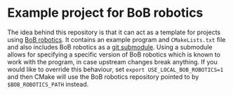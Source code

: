 # Example project for BoB robotics
The idea behind this repository is that it can act as a template for projects using [BoB robotics](https://github.com/BrainsOnBoard/bob_robotics). It contains an example program and ``CMakeLists.txt`` file and also includes BoB robotics as a [git submodule][1]. Using a submodule allows for specifying a specific version of BoB robotics which is known to work with the program, in case upstream changes break anything. If you would like to override this behaviour, set ``export USE_LOCAL_BOB_ROBOTICS=1`` and then CMake will use the BoB robotics repository pointed to by ``$BOB_ROBOTICS_PATH`` instead.

[1]: https://git-scm.com/book/en/v2/Git-Tools-Submodules
